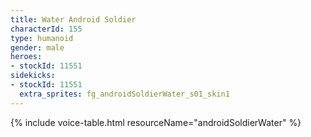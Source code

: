 ```yaml
---
title: Water Android Soldier
characterId: 155
type: humanoid
gender: male
heroes:
- stockId: 11551
sidekicks:
- stockId: 11551
  extra_sprites: fg_androidSoldierWater_s01_skin1
---
```


{% include voice-table.html resourceName="androidSoldierWater"
%}


